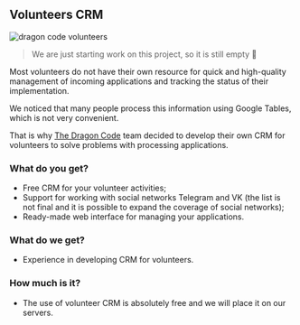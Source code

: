 ## Volunteers CRM

![dragon code volunteers](https://preview.dragon-code.pro/the-dragon-code/volunteers.svg?background=f9322c&invert=1)

> We are just starting work on this project, so it is still empty 🙂

Most volunteers do not have their own resource for quick and high-quality management of incoming applications and tracking the status of their implementation.

We noticed that many people process this information using Google Tables, which is not very convenient.

That is why [The Dragon Code](https://github.com/TheDragonCode) team decided to develop their own CRM for volunteers to solve problems with processing applications.

### What do you get?

- Free CRM for your volunteer activities;
- Support for working with social networks Telegram and VK (the list is not final and it is possible to expand the coverage of social networks);
- Ready-made web interface for managing your applications.

### What do we get?

- Experience in developing CRM for volunteers.

### How much is it?

- The use of volunteer CRM is absolutely free and we will place it on our servers.

